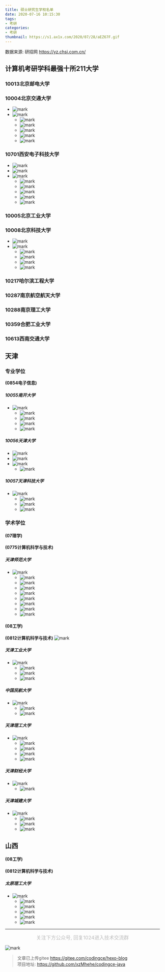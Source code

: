 ```yaml
---
title: 硕士研究生学校名单
date: 2020-07-16 10:15:30
tags:
- 考研
categories: 
- 考研
thumbnail: https://s1.ax1x.com/2020/07/28/aEZ67F.gif
---
```


数据来源: 研招网 https://yz.chsi.com.cn/

## 计算机考研学科最强十所211大学
### 10013北京邮电大学

### 10004北京交通大学
- ![mark](https://image.codingce.com.cn/blog/20200804/084939322.png)
- ![mark](https://image.codingce.com.cn/blog/20200804/085108106.png)
    - ![mark](https://image.codingce.com.cn/blog/20200804/085129091.png)
    - ![mark](https://image.codingce.com.cn/blog/20200804/085156408.png)
    - ![mark](https://image.codingce.com.cn/blog/20200804/085210735.png)
    - ![mark](https://image.codingce.com.cn/blog/20200804/085226122.png)
    - ![mark](https://image.codingce.com.cn/blog/20200804/085242930.png)

### 10701西安电子科技大学
- ![mark](https://image.codingce.com.cn/blog/20200804/085432498.png)
- ![mark](https://image.codingce.com.cn/blog/20200804/085448552.png)
- ![mark](https://image.codingce.com.cn/blog/20200804/085503709.png)
    - ![mark](https://image.codingce.com.cn/blog/20200804/085522721.png)
    - ![mark](https://image.codingce.com.cn/blog/20200804/085537501.png)
    - ![mark](https://image.codingce.com.cn/blog/20200804/085603637.png)
    - ![mark](https://image.codingce.com.cn/blog/20200804/085622937.png)
    - ![mark](https://image.codingce.com.cn/blog/20200804/085638934.png)

### 10005北京工业大学

### 10008北京科技大学
- ![mark](https://image.codingce.com.cn/blog/20200804/085843381.png)
- ![mark](https://image.codingce.com.cn/blog/20200804/085940914.png)
    - ![mark](https://image.codingce.com.cn/blog/20200804/090000135.png)
    - ![mark](https://image.codingce.com.cn/blog/20200804/090016793.png)
    - ![mark](https://image.codingce.com.cn/blog/20200804/090100795.png)
    - ![mark](https://image.codingce.com.cn/blog/20200804/090115425.png)

### 10217哈尔滨工程大学

### 10287南京航空航天大学

### 10288南京理工大学

### 10359合肥工业大学

### 10613西南交通大学


## 天津
### 专业学位
**(0854电子信息)**
##### 10055南开大学
- ![mark](https://image.codingce.com.cn/blog/20200804/082635271.png)
    - ![mark](https://image.codingce.com.cn/blog/20200804/082709162.png)
    - ![mark](https://image.codingce.com.cn/blog/20200804/082844528.png)
    - ![mark](https://image.codingce.com.cn/blog/20200804/083237945.png)
    - ![mark](https://image.codingce.com.cn/blog/20200804/083257853.png)

##### 10056天津大学
- ![mark](https://image.codingce.com.cn/blog/20200804/083615412.png)
- ![mark](https://image.codingce.com.cn/blog/20200804/083649629.png)
- ![mark](https://image.codingce.com.cn/blog/20200804/083736729.png)
    - ![mark](https://image.codingce.com.cn/blog/20200804/083824752.png)
##### 10057天津科技大学
- ![mark](https://image.codingce.com.cn/blog/20200804/084009800.png)
    - ![mark](https://image.codingce.com.cn/blog/20200804/084039283.png)
    - ![mark](https://image.codingce.com.cn/blog/20200804/084058128.png)
    - ![mark](https://image.codingce.com.cn/blog/20200804/084113897.png) 

### 学术学位
#### (07理学)
**(0775计算机科学与技术)**
##### 天津师范大学
- ![mark](https://image.codingce.com.cn/blog/20200716/103728897.png)
    - ![mark](https://image.codingce.com.cn/blog/20200716/103806054.png)
    - ![mark](https://image.codingce.com.cn/blog/20200716/103921596.png)
    - ![mark](https://image.codingce.com.cn/blog/20200716/103940395.png)
    - ![mark](https://image.codingce.com.cn/blog/20200716/104003172.png)
    - ![mark](https://image.codingce.com.cn/blog/20200716/104023413.png)
    - ![mark](https://image.codingce.com.cn/blog/20200716/104043377.png)
    - ![mark](https://image.codingce.com.cn/blog/20200716/104102366.png)
    - ![mark](https://image.codingce.com.cn/blog/20200716/104118007.png)

#### (08工学)
**(0812计算机科学与技术)**
![mark](https://image.codingce.com.cn/blog/20200716/101643562.png)
##### 天津工业大学
- ![mark](https://image.codingce.com.cn/blog/20200716/101924341.png)
    - ![mark](https://image.codingce.com.cn/blog/20200716/101958650.png)
    - ![mark](https://image.codingce.com.cn/blog/20200716/102017075.png)
    - ![mark](https://image.codingce.com.cn/blog/20200716/102035227.png)
##### 中国民航大学
- ![mark](https://image.codingce.com.cn/blog/20200716/102611525.png)
    - ![mark](https://image.codingce.com.cn/blog/20200716/102718690.png)
    - ![mark](https://image.codingce.com.cn/blog/20200716/102756591.png)

##### 天津理工大学
- ![mark](https://image.codingce.com.cn/blog/20200716/102835251.png)
    - ![mark](https://image.codingce.com.cn/blog/20200716/102848190.png)
    - ![mark](https://image.codingce.com.cn/blog/20200716/102913749.png)
    - ![mark](https://image.codingce.com.cn/blog/20200716/102934305.png)
    - ![mark](https://image.codingce.com.cn/blog/20200716/103004178.png)

##### 天津财经大学
- ![mark](https://image.codingce.com.cn/blog/20200716/103043477.png)
    - ![mark](https://image.codingce.com.cn/blog/20200716/103117620.png)
##### 天津城建大学
- ![mark](https://image.codingce.com.cn/blog/20200716/103214407.png)
    - ![mark](https://image.codingce.com.cn/blog/20200716/103236279.png)
    - ![mark](https://image.codingce.com.cn/blog/20200716/103253146.png)
    - ![mark](https://image.codingce.com.cn/blog/20200716/103317090.png)

## 山西
#### (08工学)
**(0812计算机科学与技术)**
##### 太原理工大学
- ![mark](https://image.codingce.com.cn/blog/20200716/104943126.png)
    - ![mark](https://image.codingce.com.cn/blog/20200716/105004255.png)
    - ![mark](https://image.codingce.com.cn/blog/20200716/105020367.png)
    - ![mark](https://image.codingce.com.cn/blog/20200716/105039209.png)
    - ![mark](https://image.codingce.com.cn/blog/20200716/105056245.png)
    - ![mark](https://image.codingce.com.cn/blog/20200716/105112546.png)



---
<center><font color=BBBBBB size=3>关注下方公众号, 回复1024进入技术交流群</font></center>

![mark](https://s1.ax1x.com/2020/07/17/UsFeJJ.jpg)




>文章已上传gitee https://gitee.com/codingce/hexo-blog   
>项目地址: https://github.com/xzMhehe/codingce-java